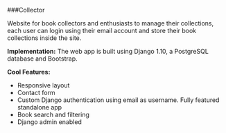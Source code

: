 ###Collector

Website for book collectors and enthusiasts to manage their collections, each user can login using their email account and store their book collections inside the site.

**Implementation:**
The web app is built using Django 1.10, a PostgreSQL database and Bootstrap. 

**Cool Features:** 
* Responsive layout
* Contact form
* Custom Django authentication using email as username. Fully featured standalone app
* Book search and filtering
* Django admin enabled
